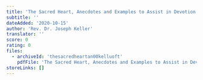 ```yaml
---
title: 'The Sacred Heart, Anecdotes and Examples to Assist in Devotion'
subtitle: ''
dateAdded: '2020-10-15'
author: 'Rev. Dr. Joseph Keller'
translator: ''
score: 0
rating: 0
files:
  - archiveId: 'thesacredheartan00kelluoft'
    pdfFile: 'The Sacred Heart, Anecdotes and Examples to Assist in Devotion.pdf'
storeLinks: []
---
```



